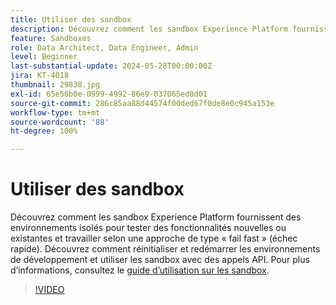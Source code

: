 ```yaml
---
title: Utiliser des sandbox
description: Découvrez comment les sandbox Experience Platform fournissent des environnements isolés pour tester des fonctionnalités nouvelles ou existantes et travailler selon une approche de type « fail fast » (échec rapide). Découvrez comment réinitialiser et redémarrer les environnements de développement et utiliser les sandbox avec des appels API.
feature: Sandboxes
role: Data Architect, Data Engineer, Admin
level: Beginner
last-substantial-update: 2024-05-28T00:00:00Z
jira: KT-4018
thumbnail: 29838.jpg
exl-id: 65e50b0e-0999-4992-86e9-037065ed0d01
source-git-commit: 286c85aa88d44574f00ded67f0de8e0c945a153e
workflow-type: tm+mt
source-wordcount: '88'
ht-degree: 100%

---
```


# Utiliser des sandbox

Découvrez comment les sandbox Experience Platform fournissent des environnements isolés pour tester des fonctionnalités nouvelles ou existantes et travailler selon une approche de type « fail fast » (échec rapide). Découvrez comment réinitialiser et redémarrer les environnements de développement et utiliser les sandbox avec des appels API. Pour plus d’informations, consultez le [guide d’utilisation sur les sandbox](https://experienceleague.adobe.com/docs/experience-platform/sandbox/home.html?lang=fr).

>[!VIDEO](https://video.tv.adobe.com/v/29838/?learn=on&enablevpops)


